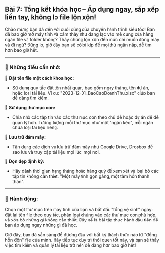 ## Bài 7: Tổng kết khóa học – Áp dụng ngay, sắp xếp liền tay, không lo file lộn xộn!

Chào mừng bạn đã đến với cuối cùng của chuyến hành trình siêu tốc! Bạn đã bao giờ mở máy tính và cảm thấy như đang lạc vào mê cung của hàng ngàn file và folder không? Thấy chúng lộn xộn đến mức chỉ muốn đóng máy và đi ngủ? Đừng lo, giờ đây bạn sẽ có bí kíp để mọi thứ ngăn nắp, dễ tìm hơn bao giờ hết.

---

### 📌 Những điều cần nhớ:

**🔹 Đặt tên file một cách khoa học:**
- Sử dụng quy tắc đặt tên nhất quán, bao gồm ngày tháng, tên dự án, hoặc loại tài liệu. Ví dụ: "2023-12-01_BaoCaoDoanhThu.xlsx" giúp bạn dễ dàng tìm kiếm.

**🔹 Sử dụng thư mục con:**
- Chia nhỏ các tập tin vào các thư mục con theo chủ đề hoặc dự án để dễ quản lý hơn. Tưởng tượng mỗi thư mục như một "ngăn kéo", mỗi ngăn chứa loại tài liệu riêng.

**🔹 Lưu trữ đám mây:**
- Tận dụng các dịch vụ lưu trữ đám mây như Google Drive, Dropbox để sao lưu và truy cập tài liệu mọi lúc, mọi nơi.

**🔹 Dọn dẹp định kỳ:**
- Hãy dành thời gian hàng tháng hoặc hàng quý để xem xét và loại bỏ các tập tin không cần thiết. "Một máy tính gọn gàng, một tâm hồn thanh thản".

---

### 🚀 Hành động:

Chọn một thư mục trên máy tính của bạn và bắt đầu "tổng vệ sinh" ngay: đặt lại tên file theo quy tắc, phân loại chúng vào các thư mục con phù hợp, và xóa bỏ những gì không cần thiết. Đây sẽ là bài tập thực hành đầu tiên để bạn áp dụng ngay những gì đã học.

Giờ đây, bạn đã sẵn sàng để đương đầu với bất kỳ thách thức nào từ "đống hỗn độn" file của mình. Hãy tiếp tục duy trì thói quen tốt này, và bạn sẽ thấy việc tìm kiếm và quản lý tài liệu trở nên dễ dàng hơn bao giờ hết!